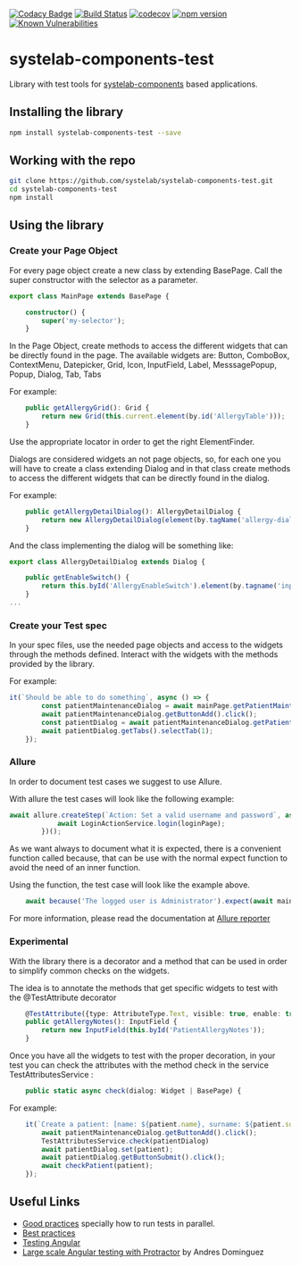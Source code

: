 [![Codacy Badge](https://api.codacy.com/project/badge/Grade/83129b70f2e6402ea33d4b43e4c207ae)](https://app.codacy.com/app/alfonsserra/systelab-components-test?utm_source=github.com&utm_medium=referral&utm_content=systelab/systelab-components-test&utm_campaign=badger)
[![Build Status](https://travis-ci.org/systelab/systelab-components-test.svg?branch=master)](https://travis-ci.org/systelab/systelab-components-test)
[![codecov](https://codecov.io/gh/systelab/systelab-components-test/branch/master/graph/badge.svg)](https://codecov.io/gh/systelab/systelab-components-test)
[![npm version](https://badge.fury.io/js/systelab-components-test.svg)](https://badge.fury.io/js/systelab-components-test)
[![Known Vulnerabilities](https://snyk.io/test/github/systelab/systelab-components-test/badge.svg?targetFile=package.json)](https://snyk.io/test/github/systelab/systelab-components-test?targetFile=package.json)

# systelab-components-test

Library with test tools for [systelab-components](https://github.com/systelab/systelab-components) based applications.

## Installing the library

```bash
npm install systelab-components-test --save
```

## Working with the repo


```bash
git clone https://github.com/systelab/systelab-components-test.git
cd systelab-components-test
npm install
```

## Using the library

### Create your Page Object

For every page object create a new class by extending BasePage. Call the super constructor with the selector as a parameter.

```typescript
export class MainPage extends BasePage {

	constructor() {
		super('my-selector');
	}
```

In the Page Object, create methods to access the different widgets that can be directly found in the page. The available widgets are:
Button, ComboBox, ContextMenu, Datepicker, Grid, Icon, InputField, Label, MesssagePopup, Popup, Dialog, Tab, Tabs

For example:

```typescript
	public getAllergyGrid(): Grid {
		return new Grid(this.current.element(by.id('AllergyTable')));
	}
```
Use the appropriate locator in order to get the right ElementFinder.

Dialogs are considered widgets an not page objects, so, for each one you will have to create a class extending Dialog and in that class create methods to access the different widgets that can be directly found in the dialog.

For example:

```typescript
	public getAllergyDetailDialog(): AllergyDetailDialog {
		return new AllergyDetailDialog(element(by.tagName('allergy-dialog')));
	}
```

And the class implementing the dialog will be something like:

```typescript
export class AllergyDetailDialog extends Dialog {

	public getEnableSwitch() {
		return this.byId('AllergyEnableSwitch').element(by.tagname('input'));
	}
...
```


### Create your Test spec

In your spec files, use the needed page objects and access to the widgets through the methods defined. 
Interact with the widgets with the methods provided by the library. 

For example:

```typescript
it(`Should be able to do something`, async () => {
        const patientMaintenanceDialog = await mainPage.getPatientMaintenanceDialog();
		await patientMaintenanceDialog.getButtonAdd().click();
		const patientDialog = await patientMaintenanceDialog.getPatientDialog();
		await patientDialog.getTabs().selectTab(1);
	});
```

### Allure

In order to document test cases we suggest to use Allure.

With allure the test cases will look like the following example:

```typescript
await allure.createStep(`Action: Set a valid username and password`, async () => {
			await LoginActionService.login(loginPage);
		})();
```

As we want always to document what it is expected, there is a convenient function called because, 
that can be use with the normal expect function to avoid the need of an inner function. 

Using the function, the test case will look like the example above.

```typescript
	await because('The logged user is Administrator').expect(await mainPage.getFullUsernameField().getText()).toEqual('Administrator');

```

For more information, please read the documentation at [Allure reporter](https://github.com/systelab/allure-reporter)

### Experimental

With the library there is a decorator and a method that can be used in order to simplify common checks on the widgets.

The idea is to annotate the methods that get specific widgets to test with the @TestAttribute decorator

```typescript
	@TestAttribute({type: AttributeType.Text, visible: true, enable: true, mandatory: true, length: 20, name: notes})
	public getAllergyNotes(): InputField {
		return new InputField(this.byId('PatientAllergyNotes'));
	}
```

Once you have all the widgets to test with the proper decoration, in your test you can check the attributes with the method check in the service TestAttributesService :

```typescript
	public static async check(dialog: Widget | BasePage) {
```

For example:

```typescript
	it(`Create a patient: [name: ${patient.name}, surname: ${patient.surname}, email: ${patient.email}]`, async () => {
		await patientMaintenanceDialog.getButtonAdd().click();
		TestAttributesService.check(patientDialog)
		await patientDialog.set(patient);
		await patientDialog.getButtonSubmit().click();
		await checkPatient(patient);
	});
```

## Useful Links

- [Good practices](http://criticaltester.com/test-processes/automated-testing/protractor-good-practices/) specially how to run tests in parallel.
- [Best practices](https://www.logigear.com/blog/test-automation/15-best-practices-for-building-an-awesome-protractor-framework/)
- [Testing Angular](https://livebook.manning.com/book/testing-angular-applications/chapter-9/64) 
- [Large scale Angular testing with Protractor](https://www.youtube.com/watch?v=ympTE-bLYaU
) by Andres Dominguez
